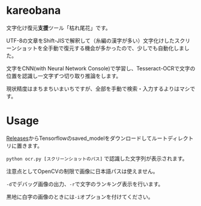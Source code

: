 # kareobana

文字化け復元**支援**ツール「枯れ尾花」です。

UTF-8の文章をShift-JISで解釈して（糸編の漢字が多い）文字化けしたスクリーンショットを全手動で復元する機会が多かったので、少しでも自動化しました。

文字をCNN(with Neural Network Console)で学習し、Tesseract-OCRで文字の位置を認識し一文字ずつ切り取り推論をします。

現状精度はまちまちいまいちですが、全部を手動で検索・入力するよりはマシです。

# Usage

[Releases](https://github.com/OLIET2357/kareobana/releases)からTensorflowのsaved_modelをダウンロードしてルートディレクトリに置きます。

`python ocr.py [スクリーンショットのパス]` で認識した文字列が表示されます。

注意点としてOpenCVの制限で画像に日本語パスは使えません。

`-d`でデバッグ画像の出力、`-r`で文字のランキング表示を行います。

黒地に白字の画像のときには`-i`オプションを付けてください。
